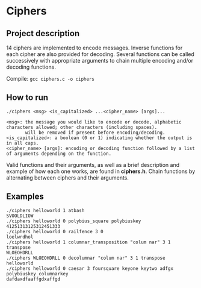 # Ciphers

## Project description
14 ciphers are implemented to encode messages. Inverse functions for each cipher are also provided for decoding. Several functions can be called successively with appropriate arguments to chain multiple encoding and/or decoding functions. 

Compile: `gcc ciphers.c -o ciphers`


## How to run
```
./ciphers <msg> <is_capitalized> ...<cipher_name> [args]...

<msg>: the message you would like to encode or decode, alphabetic characters allowed; other characters (including spaces).
       will be removed if present before encoding/decoding.
<is_capitalized>: a boolean (0 or 1) indicating whether the output is in all caps.
<cipher_name> [args]: encoding or decoding function followed by a list of arguments depending on the function.
```

Valid functions and their arguments, as well as a brief description and example of how each one works, are found in **ciphers.h**.
Chain functions by alternating between ciphers and their arguments.

## Examples
```
./ciphers helloworld 1 atbash
SVOOLDLIOW
./ciphers helloworld 0 polybius_square polybiuskey
41251313125312451333
./ciphers helloworld 0 railfence 3 0
loelwrdhol
./ciphers helloworld 1 columnar_transposition "colum nar" 3 1 transpose
WLOEOHDRLL
./ciphers WLOEOHDRLL 0 decolumnar "colum nar" 3 1 transpose
helloworld
./ciphers helloworld 0 caesar 3 foursquare keyone keytwo adfgx polybiuskey columnarkey
dafdaxdfaaffgdxaffgd
```

